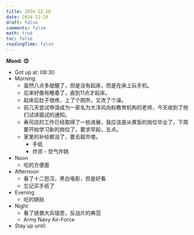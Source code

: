 ```yaml
---
title: 2024-12-28
date: 2024-12-28
draft: false
comments: false
math: true
toc: false
readingTime: false
---
```


**Mood: 😊**

- Got up at: 08:30
- Morning
	- 虽然八点多就醒了，但是没有起床，而是在床上玩手机。
	- 后来好像有睡着了，直到11点才起床。
	- 起床后肚子很疼，上了个厕所，又洗了个澡。
	- 前几天尝试申请成为一家名为大洋风向标教育机构的老师，今天收到了他们试讲面试的通知。
	- 寿司店的工作已经取得了一些进展，我应该是从煮饭的岗位毕业了，下周要开始学习新的岗位了，要求早起，五点。
	- 家里的补给都没了，要去超市喽。
		- 手纸
		- 炸货 - 空气炸锅
- Noon
	- 吃的方便面
- Afternoon
	- 看了十二怒汉，黑白电影，但是好看
	- 忘记买手纸了
- Evening
	- 吃的锅贴
- Night
	- 看了拯救大兵瑞恩，反战片的典范
	- Army Navy Air-Force
- Stay up until: 
